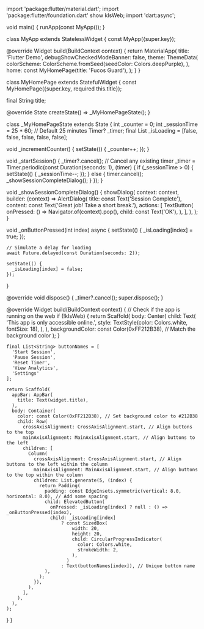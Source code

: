import 'package:flutter/material.dart';
import 'package:flutter/foundation.dart' show kIsWeb;
import 'dart:async';

void main() {
  runApp(const MyApp());
}

class MyApp extends StatelessWidget {
  const MyApp({super.key});

  @override
  Widget build(BuildContext context) {
    return MaterialApp(
      title: 'Flutter Demo',
      debugShowCheckedModeBanner: false,
      theme: ThemeData(
        colorScheme: ColorScheme.fromSeed(seedColor: Colors.deepPurple),
      ),
      home: const MyHomePage(title: 'Fucos Guard'),
    );
  }
}

class MyHomePage extends StatefulWidget {
  const MyHomePage({super.key, required this.title});

  final String title;

  @override
  State<MyHomePage> createState() => _MyHomePageState();
}

class _MyHomePageState extends State<MyHomePage> {
  int _counter = 0;
  int _sessionTime = 25 * 60; // Default 25 minutes
  Timer? _timer;
  final List<bool> _isLoading = [false, false, false, false, false];

  void _incrementCounter() {
    setState(() {
      _counter++;
    });
  }

  void _startSession() {
    _timer?.cancel(); // Cancel any existing timer
    _timer = Timer.periodic(const Duration(seconds: 1), (timer) {
      if (_sessionTime > 0) {
        setState(() {
          _sessionTime--;
        });
      } else {
        timer.cancel();
        _showSessionCompleteDialog();
      }
    });
  }

  void _showSessionCompleteDialog() {
    showDialog(
      context: context,
      builder: (context) => AlertDialog(
        title: const Text('Session Complete'),
        content: const Text('Great job! Take a short break.'),
        actions: [
          TextButton(
            onPressed: () => Navigator.of(context).pop(),
            child: const Text('OK'),
          ),
        ],
      ),
    );
  }

  void _onButtonPressed(int index) async {
    setState(() {
      _isLoading[index] = true;
    });

    // Simulate a delay for loading
    await Future.delayed(const Duration(seconds: 2));

    setState(() {
      _isLoading[index] = false;
    });
  }

  @override
  void dispose() {
    _timer?.cancel();
    super.dispose();
  }

  @override
  Widget build(BuildContext context) {
    // Check if the app is running on the web
    if (!kIsWeb) {
      return Scaffold(
        body: Center(
          child: Text(
            'This app is only accessible online.',
            style: TextStyle(color: Colors.white, fontSize: 18),
          ),
        ),
        backgroundColor: const Color(0xFF212B38), // Match the background color
      );
    }

    final List<String> buttonNames = [
      'Start Session',
      'Pause Session',
      'Reset Timer',
      'View Analytics',
      'Settings'
    ];

    return Scaffold(
      appBar: AppBar(
        title: Text(widget.title),
      ),
      body: Container(
        color: const Color(0xFF212B38), // Set background color to #212B38
        child: Row(
          crossAxisAlignment: CrossAxisAlignment.start, // Align buttons to the top
          mainAxisAlignment: MainAxisAlignment.start, // Align buttons to the left
          children: [
            Column(
              crossAxisAlignment: CrossAxisAlignment.start, // Align buttons to the left within the column
              mainAxisAlignment: MainAxisAlignment.start, // Align buttons to the top within the column
              children: List.generate(5, (index) {
                return Padding(
                  padding: const EdgeInsets.symmetric(vertical: 8.0, horizontal: 8.0), // Add some spacing
                  child: ElevatedButton(
                    onPressed: _isLoading[index] ? null : () => _onButtonPressed(index),
                    child: _isLoading[index]
                        ? const SizedBox(
                            width: 20,
                            height: 20,
                            child: CircularProgressIndicator(
                              color: Colors.white,
                              strokeWidth: 2,
                            ),
                          )
                        : Text(buttonNames[index]), // Unique button name
                  ),
                );
              }),
            ),
          ],
        ),
      ),
    );
  }
}
